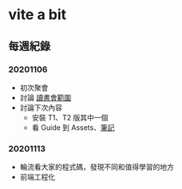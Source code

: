 # vite a bit

## 每週紀錄

### 20201106

- 初次聚會
- 討論 [讀書會範圍](https://github.com/DeepJavaScript/vite-a-bit/blob/main/README.md)
- 討論下次內容
  - 安裝 T1、T2 版其中一個
  - 看 Guide 到 Assets、[筆記](https://hackmd.io/Y15_3damSpO9ud-Ojlv0Cw?both)

### 20201113

- 輪流看大家的程式碼，發現不同和值得學習的地方
- 前端工程化
